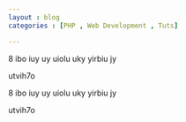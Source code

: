 ```yaml
---
layout : blog
categories : [PHP , Web Development , Tuts]

---
```


8 ibo  iuy uy uiolu uky yirbiu jy

utvih7o


8 ibo  iuy uy uiolu uky yirbiu jy

utvih7o
